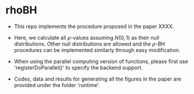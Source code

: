# rhoBH

- This repo implements the procedure proposed in the paper XXXX.
- Here, we calculate all $\rho$-values assuming $N(0,1)$ as their null distributions. Other null distributions are allowed and the $\rho$-BH procedures can be implemented similarly through easy modification.
- When using the parallel computing version of functions, please first use 'registerDoParallel()' to specify the backend support.

- Codes, data and results for generating all the figures in the paper are provided under the folder 'runtime'.

